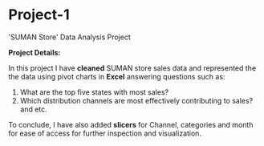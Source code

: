 # Project-1
'SUMAN Store' Data Analysis Project

**Project Details:**

In this project I have **cleaned** SUMAN store sales data and represented the the data using pivot charts in **Excel** answering questions such as: 
1) What are the top five states with most sales?
2) Which distribution channels are most effectively contributing to sales?
 and etc.

To conclude, I have also added **slicers** for Channel, categories and month for ease of access for further inspection and visualization.

